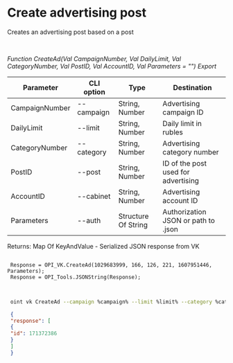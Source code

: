 ﻿---
sidebar_position: 2
---

# Create advertising post
 Creates an advertising post based on a post




<br/>


*Function CreateAd(Val CampaignNumber, Val DailyLimit, Val CategoryNumber, Val PostID, Val AccountID, Val Parameters = "") Export*

 | Parameter | CLI option | Type | Destination |
 |-|-|-|-|
 | CampaignNumber | --campaign | String, Number | Advertising campaign ID |
 | DailyLimit | --limit | String, Number | Daily limit in rubles |
 | CategoryNumber | --category | String, Number | Advertising category number |
 | PostID | --post | String, Number | ID of the post used for advertising |
 | AccountID | --cabinet | String, Number | Advertising account ID |
 | Parameters | --auth | Structure Of String | Authorization JSON or path to .json |

 
 Returns: Map Of KeyAndValue - Serialized JSON response from VK


```bsl title="Code example"
 
 Response = OPI_VK.CreateAd(1029683999, 166, 126, 221, 1607951446, Parameters);
 Response = OPI_Tools.JSONString(Response);
 
```
	


```sh title="CLI command example"
 
 oint vk CreateAd --campaign %campaign% --limit %limit% --category %category% --post %post% --cabinet %cabinet% --auth %auth%

```

```json title="Result"
 {
 "response": [
 {
 "id": 171372386
 }
 ]
 }
```
